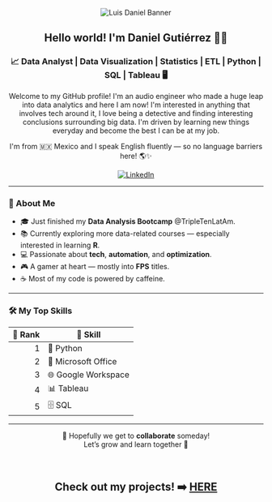 <p align="center">
  <picture>
    <source media="(prefers-color-scheme: dark)" srcset="https://github.com/Gubato/Gubato/blob/main/Daniel%20Gutierrez%20-%20Git.png">
    <source media="(prefers-color-scheme: light)" srcset="https://github.com/Gubato/Gubato/blob/main/Daniel%20Gutierrez%20-%20Git.png">
    <img alt="Luis Daniel Banner" src="https://github.com/user-attachments/assets/6e1df3c2-e033-4ad2-88e2-5b1174e1baf1">
    
  </picture>
</p>

<h2 align="center"> Hello world! I'm Daniel Gutiérrez 🙋‍♂️ </h2>
<h3 align="center"> 📈 Data Analyst | Data Visualization | Statistics | ETL | Python | SQL | Tableau 🖥️ </h3>

<p align="center">
  Welcome to my GitHub profile! I'm an audio engineer who made a huge leap into data analytics and here I am now! I'm interested in anything that involves tech around it, I love being a detective and finding interesting conclusions surrounding big data. I'm driven by learning new things everyday and become the best I can be at my job. </p>
 <p align="center"> I'm from 🇲🇽 Mexico and I speak English fluently — so no language barriers here! 🌎✨
</p>

<div align ="center">
  <a href="www.linkedin.com/in/danielgutierrez-dataanalyst">
    <img src="https://img.shields.io/badge/LinkedIn-0077B5?style=for-the-badge&logo=linkedin&logoColor=white" alt="LinkedIn"/>
  </a>
</div>

---

### 🚀 About Me

- 🎓 Just finished my **Data Analysis Bootcamp** @TripleTenLatAm.
- 📚 Currently exploring more data-related courses — especially interested in learning **R**.
- 💻 Passionate about **tech**, **automation**, and **optimization**.
- 🎮 A gamer at heart — mostly into **FPS** titles.
- ☕ Most of my code is powered by caffeine.

---

### 🛠️ My Top Skills

| 🥇 Rank | 🧠 Skill |
|--------:|---------|
| 1 | 🐍 Python |
| 2 | 🧾 Microsoft Office |
| 3 | 🌐 Google Workspace |
| 4 | 📊 Tableau |
| 5 | 🗄️ SQL |

---

<p align="center">
  🙌 Hopefully we get to <strong>collaborate</strong> someday!<br>
  Let’s grow and learn together 🚀
</p>
<br>
<h2 align="center">
  Check out my projects! ➡️ <a href="https://github.com/Gubato/Data-Analysis/tree/main" target="_blank">HERE</a>
</h2>
